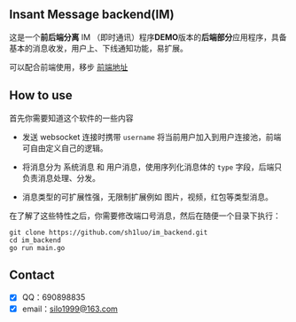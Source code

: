 ## Insant Message backend(IM)

这是一个**前后端分离** IM （即时通讯）程序**DEMO**版本的**后端部分**应用程序，具备基本的消息收发，用户上、下线通知功能，易扩展。

可以配合前端使用，移步 [前端地址](https://github.com/sh1luo/im_front)

## How to use

首先你需要知道这个软件的一些内容

- 发送 websocket 连接时携带 `username` 将当前用户加入到用户连接池，前端可自由定义自己的逻辑。

- 将消息分为 系统消息 和 用户消息，使用序列化消息体的 `type` 字段，后端只负责消息处理、分发。

- 消息类型的可扩展性强，无限制扩展例如 图片，视频，红包等类型消息。

在了解了这些特性之后，你需要修改端口号消息，然后在随便一个目录下执行：

```
git clone https://github.com/sh1luo/im_backend.git
cd im_backend
go run main.go
```

## Contact

- [x] QQ：690898835
- [x] email：silo1999@163.com